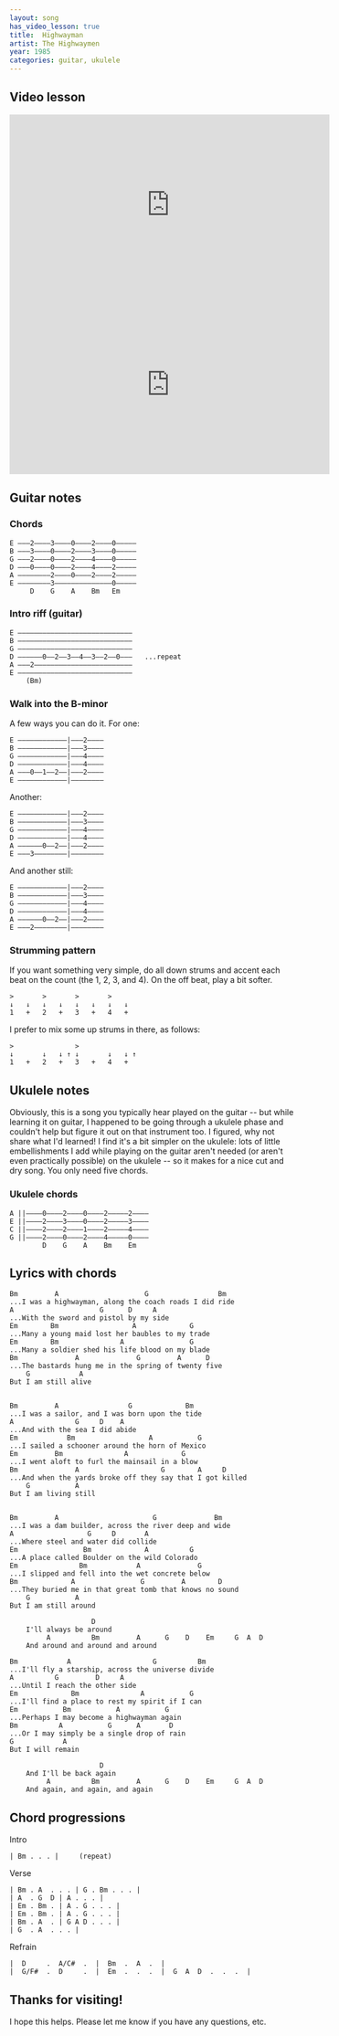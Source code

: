 ```yaml
---
layout: song
has_video_lesson: true
title:  Highwayman
artist: The Highwaymen
year: 1985
categories: guitar, ukulele
---
```


## Video lesson

<iframe width="560" height="315" src="https://www.youtube.com/embed/xqN0TTM0brs" frameborder="0" allowfullscreen></iframe>

<iframe width="560" height="315" src="https://www.youtube.com/embed/TfAj8Txz238" frameborder="0" allowfullscreen></iframe>

## Guitar notes

### Chords

    E –––2––––3––––0––––2––––0–––––
    B –––3––––0––––2––––3––––0–––––
    G –––2––––0––––2––––4––––0–––––
    D –––0––––0––––2––––4––––2–––––
    A ––––––––2––––0––––2––––2–––––
    E ––––––––3––––––––––––––0–––––
         D    G    A    Bm   Em


### Intro riff (guitar)

    E ––––––––––––––––––––––––––––
    B ––––––––––––––––––––––––––––
    G ––––––––––––––––––––––––––––
    D ––––––0––2––3––4––3––2––0–––   ...repeat
    A –––2––––––––––––––––––––––––
    E ––––––––––––––––––––––––––––
        (Bm)

### Walk into the B-minor

A few ways you can do it. For one:

    E ––––––––––––|–––2––––
    B ––––––––––––|–––3––––
    G ––––––––––––|–––4––––
    D ––––––––––––|–––4––––
    A –––0––1––2––|–––2––––
    E ––––––––––––|––––––––

Another:

    E ––––––––––––|–––2––––
    B ––––––––––––|–––3––––
    G ––––––––––––|–––4––––
    D ––––––––––––|–––4––––
    A ––––––0––2––|–––2––––
    E –––3––––––––|––––––––

And another still:

    E ––––––––––––|–––2––––
    B ––––––––––––|–––3––––
    G ––––––––––––|–––4––––
    D ––––––––––––|–––4––––
    A ––––––0––2––|–––2––––
    E –––2––––––––|––––––––


### Strumming pattern

If you want something very simple, do all down strums and accent each beat on the count (the 1, 2, 3, and 4). On the off beat, play a bit softer.

    >       >       >       >
    ↓   ↓   ↓   ↓   ↓   ↓   ↓   ↓
    1   +   2   +   3   +   4   +   

I prefer to mix some up strums in there, as follows:

    >               >   
    ↓       ↓   ↓ ↑ ↓       ↓   ↓ ↑
    1   +   2   +   3   +   4   +   

## Ukulele notes

Obviously, this is a song you typically hear played on the guitar -- but while learning it on guitar, I happened to be going through a ukulele phase and couldn't help but figure it out on that instrument too. I figured, why not share what I'd learned! I find it's a bit simpler on the ukulele: lots of little embellishments I add while playing on the guitar aren't needed (or aren't even practically possible) on the ukulele -- so it makes for a nice cut and dry song. You only need five chords.

### Ukulele chords

    A ||––––0––––2––––0––––2–––––2––––
    E ||––––2––––3––––0––––2–––––3––––
    C ||––––2––––2––––1––––2–––––4––––
    G ||––––2––––0––––2––––4–––––0––––
            D    G    A    Bm    Em

## Lyrics with chords

    Bm         A                     G                 Bm
    ...I was a highwayman, along the coach roads I did ride
    A                     G      D     A
    ...With the sword and pistol by my side
    Em        Bm                  A             G
    ...Many a young maid lost her baubles to my trade
    Em        Bm               A                G
    ...Many a soldier shed his life blood on my blade
    Bm              A              G         A      D
    ...The bastards hung me in the spring of twenty five
        G            A
    But I am still alive


    Bm         A                 G             Bm
    ...I was a sailor, and I was born upon the tide
    A               G     D    A
    ...And with the sea I did abide
    Em            Bm                  A           G
    ...I sailed a schooner around the horn of Mexico
    Em         Bm               A             G
    ...I went aloft to furl the mainsail in a blow
    Bm              A                    G        A     D
    ...And when the yards broke off they say that I got killed
        G           A
    But I am living still


    Bm         A                       G              Bm
    ...I was a dam builder, across the river deep and wide
    A                  G     D       A
    ...Where steel and water did collide
    Em                Bm             A          G
    ...A place called Boulder on the wild Colorado
    Em               Bm            A              G
    ...I slipped and fell into the wet concrete below
    Bm             A                G         A        D
    ...They buried me in that great tomb that knows no sound
        G           A
    But I am still around

                        D
        I'll always be around
             A          Bm         A      G    D    Em     G  A  D
        And around and around and around

    Bm            A                    G          Bm
    ...I'll fly a starship, across the universe divide
    A          G         D     A
    ...Until I reach the other side
    Em             Bm               A           G
    ...I'll find a place to rest my spirit if I can
    Em           Bm           A           G
    ...Perhaps I may become a highwayman again
    Bm          A           G      A       D
    ...Or I may simply be a single drop of rain
    G            A
    But I will remain

                          D
        And I'll be back again
             A          Bm         A      G    D    Em     G  A  D
        And again, and again, and again

## Chord progressions

Intro

    | Bm . . . |     (repeat)

Verse

    | Bm . A  . . . | G . Bm . . . |
    | A  . G  D | A . . . |
    | Em . Bm . | A . G . . . |
    | Em . Bm . | A . G . . . |
    | Bm . A  . | G A D . . . |
    | G  . A  . . . |

Refrain

    |  D     .  A/C#  .  |  Bm  .  A  .  |
    |  G/F#  .  D     .  |  Em  .  .  .  |  G  A  D  .  .  .  |

## Thanks for visiting!

I hope this helps. Please let me know if you have any questions, etc.
